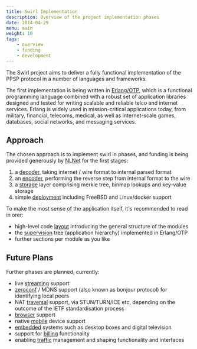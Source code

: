 ```yaml
---
title: Swirl Implementation
description: Overview of the project implementation phases
date: 2014-04-29
menu: main
weight: 10
tags:
    - overview
    - funding
    - development
---
```


The Swirl project aims to deliver a fully functional implementation of the PPSP
protocol in a number of languages and frameworks.

The first implementation is being written in [Erlang/OTP], which is a functional
programming language combined with a robust set of application libraries
designed and tested for writing scalable and reliable telco and internet
services. Erlang is widely used in mission-critical applications today, from
military, financial, telecoms, medical, as well as internet-scale games,
databases, social networks, and messaging services.

## Approach

The chosen approach is to implement swirl in phases, and funding is being
provided generously by [NLNet] for the first stages:

1. a [decoder], taking internet / wire format to internal parsed format
2. an [encoder], performing the reverse step from internal format to the wire
3. a [storage] layer comprising merkle tree, binmap lookups and key-value storage
4. simple [deployment] including FreeBSD and Linux/docker support

To make the most sense of the application itself, it's recommended to read in orer:

- high-level code [layout] introducing the general structure of the modules
- the [supervision] tree (application hierarchy) implemented in Erlang/OTP
- further sections per module as you like

## Future Plans

Further phases are planned, currently:

- live [streaming] support
- [zeroconf] / MDNS support (also known as bonjour protocol) for identifying local peers
- NAT [traversal] support, via STUN/TURN/ICE etc, depending on the outcome of
   the IETF standardisation process
- [browser] support
- native [mobile] device support
- [embedded] systems such as desktop boxes and digital television
- support for [billing] functionality
- enabling [traffic] management and shaping functionality and interfaces

[Erlang/OTP]: http://www.erlang.org/
[NLNet]: http://nlnet.nl/news/2013/20130901-awards.html

[billing]: ../billing
[browser]: ../browser
[decoder]: ../decoder
[deployment]: ../deployment
[embedded]: ../embedded
[encoder]: ../encoder
[layout]: ../layout
[merkle]: ../merkle
[mobile]: ../mobile
[overview]: ../overview
[storage]: ../storage
[streaming]: ../streaming
[supervision]: ../supervision
[traffic]: ../traffic
[traversal]: ../traversal
[usage]: ../usage
[zeroconf]: ../zeroconf
